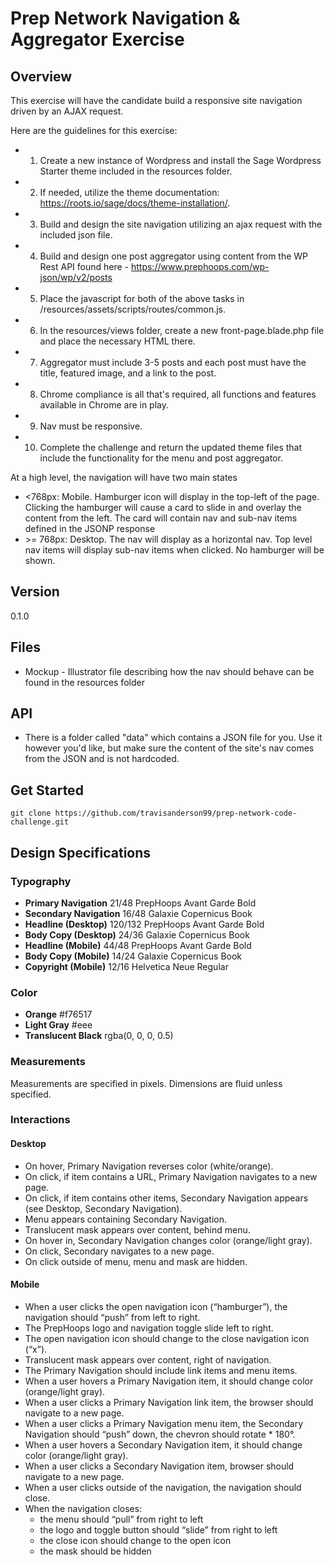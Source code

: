 # Prep Network Navigation & Aggregator Exercise

## Overview

This exercise will have the candidate build a responsive site navigation driven by an AJAX request.

Here are the guidelines for this exercise:

-   1) Create a new instance of Wordpress and install the Sage Wordpress Starter theme included in the resources folder.
-   2) If needed, utilize the theme documentation: https://roots.io/sage/docs/theme-installation/.
-   3) Build and design the site navigation utilizing an ajax request with the included json file.
-   4) Build and design one post aggregator using content from the WP Rest API found here - https://www.prephoops.com/wp-json/wp/v2/posts
-   5) Place the javascript for both of the above tasks in /resources/assets/scripts/routes/common.js.
-   6) In the resources/views folder, create a new front-page.blade.php file and place the necessary HTML there.
-   7) Aggregator must include 3-5 posts and each post must have the title, featured image, and a link to the post.
-   8) Chrome compliance is all that's required, all functions and features available in Chrome are in play.
-   9) Nav must be responsive.
-   10) Complete the challenge and return the updated theme files that include the functionality for the menu and post aggregator.

At a high level, the navigation will have two main states

-   <768px: Mobile. Hamburger icon will display in the top-left of the page. Clicking the hamburger will cause a card to slide in and overlay the content from the left. The card will contain nav and sub-nav items defined in the JSONP response
-   \>= 768px: Desktop. The nav will display as a horizontal nav. Top level nav items will display sub-nav items when clicked. No hamburger will be shown.

## Version

0.1.0

## Files

-   Mockup - Illustrator file describing how the nav should behave can be found in the resources folder

## API

-   There is a folder called "data" which contains a JSON file for you. Use it however you'd like, but make sure the content of the site's nav comes from the JSON and is not hardcoded.

## Get Started

```
git clone https://github.com/travisanderson99/prep-network-code-challenge.git
```

## Design Specifications

### Typography

-   **Primary Navigation** 21/48 PrepHoops Avant Garde Bold
-   **Secondary Navigation** 16/48 Galaxie Copernicus Book
-   **Headline (Desktop)** 120/132 PrepHoops Avant Garde Bold
-   **Body Copy (Desktop)** 24/36 Galaxie Copernicus Book
-   **Headline (Mobile)** 44/48 PrepHoops Avant Garde Bold
-   **Body Copy (Mobile)** 14/24 Galaxie Copernicus Book
-   **Copyright (Mobile)** 12/16 Helvetica Neue Regular

### Color

-   **Orange** #f76517
-   **Light Gray** #eee
-   **Translucent Black** rgba(0, 0, 0, 0.5)

### Measurements

Measurements are specified in pixels. Dimensions are fluid unless specified.

### Interactions

#### Desktop

-   On hover, Primary Navigation reverses color (white/orange).
-   On click, if item contains a URL, Primary Navigation navigates to a new page.
-   On click, if item contains other items, Secondary Navigation appears (see Desktop, Secondary Navigation).
-   Menu appears containing Secondary Navigation.
-   Translucent mask appears over content, behind menu.
-   On hover in, Secondary Navigation changes color (orange/light gray).
-   On click, Secondary navigates to a new page.
-   On click outside of menu, menu and mask are hidden.

#### Mobile

-   When a user clicks the open navigation icon (“hamburger”), the navigation should “push” from left to right.
-   The PrepHoops logo and navigation toggle slide left to right.
-   The open navigation icon should change to the close navigation icon (“x”).
-   Translucent mask appears over content, right of navigation.
-   The Primary Navigation should include link items and menu items.
-   When a user hovers a Primary Navigation item, it should change color (orange/light gray).
-   When a user clicks a Primary Navigation link item, the browser should navigate to a new page.
-   When a user clicks a Primary Navigation menu item, the Secondary Navigation should “push” down, the chevron should rotate \* 180°.
-   When a user hovers a Secondary Navigation item, it should change color (orange/light gray).
-   When a user clicks a Secondary Navigation item, browser should navigate to a new page.
-   When a user clicks outside of the navigation, the navigation should close.
-   When the navigation closes:
    -   the menu should “pull” from right to left
    -   the logo and toggle button should “slide” from right to left
    -   the close icon should change to the open icon
    -   the mask should be hidden

